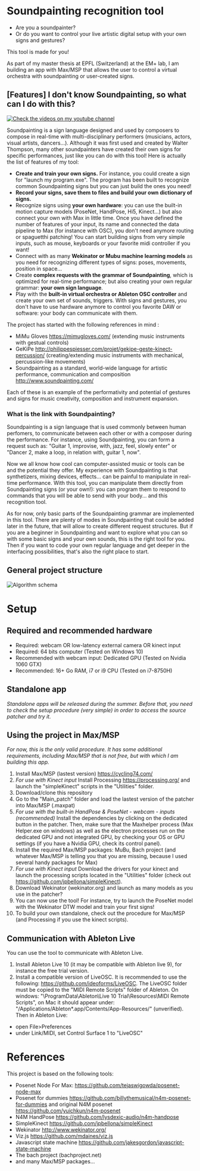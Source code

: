# Soundpainting recognition tool

* Are you a soundpainter?
* Or do you want to control your live artistic digital setup with your own signs and gestures?

This tool is made for you!

As part of my master thesis at EPFL (Switzerland) at the EM+ lab, I am building an app with Max/MSP that allows the user to control a virtual orchestra with soundpainting or user-created signs.

## [Features] I don't know Soundpainting, so what can I do with this?

[![Check the videos on my youtube channel](./Images/YT_demo.png)](https://www.youtube.com/playlist?list=PLqINK1QtSzoG-oqaT623-OB2Z7BTE3Z93)

Soundpainting is a sign language designed and used by composers to compose in real-time with multi-disciplinary performers (musicians, actors, visual artists, dancers...). Although it was first used and created by Walter Thompson, many other soundpainters have created their own signs for specific performances, just like you can do with this tool! Here is actually the list of features of my tool:

- **Create and train your own signs.**
For instance, you could create a sign for "launch my program.exe". The program has been built to recognize common Soundpainting signs but you can just build the ones you need!
- **Record your signs, save them to files and build your own dictionary of signs.**
- Recognize signs using **your own hardware**: you can use the built-in motion capture models (PoseNet, HandPose, Hi5, Kinect...) but also connect your own with Max in little time. Once you have defined the number of features of your input, its name and connected the data pipeline to Max (for instance with OSC), you don't need anymore routing or spaguetthi patching! You can start building signs from very simple inputs, such as mouse, keyboards or your favorite midi controller if you want!
- Connect with as many **Wekinator or Mubu machine learning models** as you need for recognizing different types of signs: poses, movements, position in space...
- Create **complex requests with the grammar of Soundpainting**, which is optimized for real-time performance; but also creating your own regular grammar: **your own sign language**.
- Play with the **built-in virtual orchestra or Ableton OSC controller** and create your own set of sounds, triggers. With signs and gestures, you don't have to use hardware anymore to control you favorite DAW or software: your body can communicate with them.

The project has started with the following references in mind :
* MiMu Gloves https://mimugloves.com/ (extending music instruments with gestual controls)
* GeKiPe http://philippespiesser.com/projet/gekipe-geste-kinect-percussion/ (creating/extending music instruments with mechanical, percussion-like movements)
* Soundpainting as a standard, world-wide language for artistic performance, communication and composition http://www.soundpainting.com/

Each of these is an example of the performativity and potential of gestures and signs for music creativity, composition and instrument expansion.

### What is the link with Soundpainting?

Soundpainting is a sign language that is used commonly between human perfomers, to communicate between each other or with a composer during the performance. For instance, using Soundpainting, you can form a request such as: "Guitar 1, improvise, with, jazz, feel, slowly enter" or "Dancer 2, make a loop, in relation with, guitar 1, now".

Now we all know how cool can computer-assisted music or tools can be and the potential they offer. My experience with Soundpainting is that synthetizers, mixing devices, effects... can be painful to manipulate in real-time performance. With this tool, you can manipulate them directly from Soundpainting signs (or your own!): you can program them to respond to commands that you will be able to send with your body... and this recognition tool.

As for now, only basic parts of the Soundpainting grammar are implemented in this tool. There are plenty of modes in Soundpainting that could be added later in the future, that will allow to create different request structures. But if you are a beginner in Soundpainting and want to explore what you can so with some basic signs and your own sounds, this is the right tool for you. Then if you want to code your own regular language and get deeper in the interfacing possibilities, that's also the right place to start.

## General project structure

![Algorithm schema](./Images/bigpicture.png)

# Setup

## Required and recommended hardware

* Required: webcam OR low-latency external camera OR kinect input
* Required: 64 bits computer (Tested on Windows 10)
* Recommended with webcam input: Dedicated GPU (Tested on Nvidia 1060 GTX)
* Recommended: 16+ Go RAM, i7 or i9 CPU (Tested on i7-8750H)

## Standalone app

_Standalone apps will be released during the summer. Before that, you need to check the setup procedure (very simple) in order to access the source patcher and try it._

## Using the project in Max/MSP

_For now, this is the only valid procedure. It has some additional requirements, including Max/MSP that is not free, but with which I am building this app._

1. Install Max/MSP (lastest version) https://cycling74.com/
2. _For use with Kinect input_ Install Processing https://processing.org/ and launch the "simpleKinect" scripts in the "Utilities" folder.
3. Download/clone this repository
4. Go to the "Main_patch" folder and load the lastest version of the patcher into Max/MSP (.maxpat)
5. _For use with the built-in HandPose & PoseNet - webcam - inputs (recommended)_ Install the dependencies by clicking on the dedicated button in the patcher. Then, make sure that the Maxhelper process (Max Helper.exe on windows) as well as the electron processes run on the dedicated GPU and not integrated GPU, by checking your OS or GPU settings (if you have a Nvidia GPU, check its control panel).
6. Install the required Max/MSP packages: MuBu, Bach project (and whatever Max/MSP is telling you that you are missing, because I used several handy packages for Max)
7. _For use with Kinect input_ Download the drivers for your kinect and launch the processing scripts located in the "Utilities" folder (check out https://github.com/jpbellona/simpleKinect).
8. Download Wekinator (wekinator.org) and launch as many models as you use in the patcher?
9. You can now use the tool! For instance, try to launch the PoseNet model with the Wekinator DTW model and train your first signs!
10. To build your own standalone, check out the procedure for Max/MSP (and Processing if you use the kinect scripts).

## Communication with Ableton Live

You can use the tool to communicate with Ableton Live.

1. Install Ableton Live 10 (it may be compatible with Ableton live 9), for instance the free trial version.
2. Install a compatible version of LiveOSC. It is recommended to use the following: https://github.com/ideoforms/LiveOSC. The LiveOSC folder must be copied to the "MIDI Remote Scripts" folder of Ableton. On windows: "\ProgramData\Ableton\Live 10 Trial\Resources\MIDI Remote Scripts", on Mac it should appear under: "/Applications/Ableton*.app/Contents/App-Resources/" (unverified).
Then in Ableton Live:
* open File>Preferences
* under Link/MIDI, set Control Surface 1 to "LiveOSC"

# References

This project is based on the following tools:
* Posenet Node For Max: https://github.com/tejaswigowda/posenet-node-max
* Posenet for dummies https://github.com/billythemusical/n4m-posenet-for-dummies and original N4M posenet https://github.com/yuichkun/n4m-posenet
* N4M HandPose https://github.com/lysdexic-audio/n4m-handpose
* SimpleKinect https://github.com/jpbellona/simpleKinect
* Wekinator http://www.wekinator.org/
* Viz.js https://github.com/mdaines/viz.js
* Javascript state machine https://github.com/jakesgordon/javascript-state-machine
* The bach project (bachproject.net)
* and many Max/MSP packages...